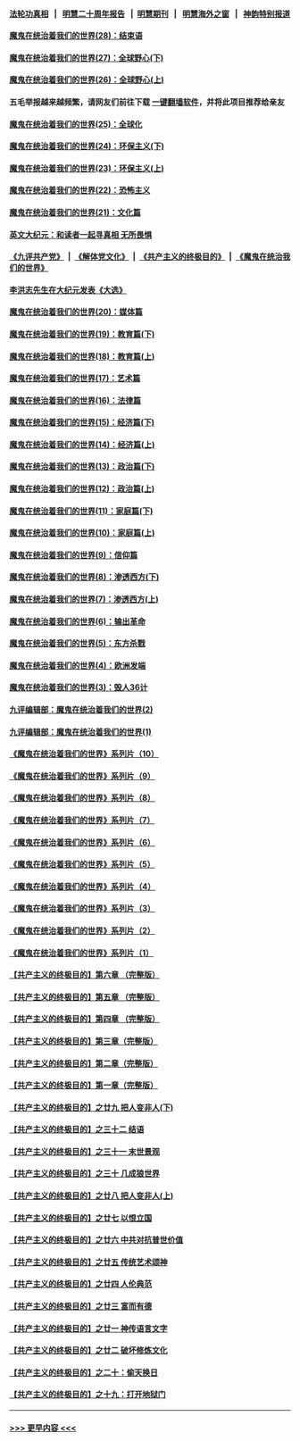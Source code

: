 #### [法轮功真相](https://github.com/gfw-breaker/truth/blob/master/README.md?t=0) &nbsp;&nbsp;|&nbsp;&nbsp; [明慧二十周年报告](https://github.com/gfw-breaker/mh-reports/blob/master/README.md?t=0) &nbsp;&nbsp;|&nbsp;&nbsp;[明慧期刊](https://github.com/gfw-breaker/mh-qikan) &nbsp;&nbsp;|&nbsp;&nbsp; [明慧海外之窗](https://github.com/gfw-breaker/mh-news/blob/master/README.md?t=0) &nbsp;&nbsp;|&nbsp;&nbsp; [神韵特别报道](https://github.com/gfw-breaker/mh-news/blob/master/shenyun.md?t=0)
#### [魔鬼在统治着我们的世界(28)：结束语](../pages/nsc422/n10936246.md?t=06091702) 
#### [魔鬼在统治着我们的世界(27)：全球野心(下)](../pages/nsc422/n10928319.md?t=06091702) 
#### [魔鬼在统治着我们的世界(26)：全球野心(上)](../pages/nsc422/n10900318.md?t=06091702) 
#### 五毛举报越来越频繁，请网友们前往下载 [一键翻墙软件](https://github.com/gfw-breaker/ssr-accounts)，并将此项目推荐给亲友
#### [魔鬼在统治着我们的世界(25)：全球化](../pages/nsc422/n10788205.md?t=06091702) 
#### [魔鬼在统治着我们的世界(24)：环保主义(下)](../pages/nsc422/n10695307.md?t=06091702) 
#### [魔鬼在统治着我们的世界(23)：环保主义(上)](../pages/nsc422/n10688613.md?t=06091702) 
#### [魔鬼在统治着我们的世界(22)：恐怖主义](../pages/nsc422/n10614727.md?t=06091702) 
#### [魔鬼在统治着我们的世界(21)：文化篇](../pages/nsc422/n10597706.md?t=06091702) 
#### [英文大纪元：和读者一起寻真相 无所畏惧](../pages/nsc422/n12542027.md?t=06091702) 
#### [《九评共产党》](https://github.com/begood0513/9ping.md/blob/master/README.md) &nbsp;|&nbsp; [《解体党文化》](../../../../jtdwh.md/blob/master/README.md)  &nbsp;|&nbsp; [《共产主义的终极目的》](../../../../gczydzjmd.md/blob/master/README.md) &nbsp;|&nbsp; [《魔鬼在统治我们的世界》](../../../../mgztzwmdsj.md/blob/master/README.md) 
#### [李洪志先生在大纪元发表《大选》](../pages/nsc422/n12534746.md?t=06091702) 
#### [魔鬼在统治着我们的世界(20)：媒体篇](../pages/nsc422/n10586579.md?t=06091702) 
#### [魔鬼在统治着我们的世界(19)：教育篇(下)](../pages/nsc422/n10564808.md?t=06091702) 
#### [魔鬼在统治着我们的世界(18)：教育篇(上)](../pages/nsc422/n10526970.md?t=06091702) 
#### [魔鬼在统治着我们的世界(17)：艺术篇](../pages/nsc422/n10499093.md?t=06091702) 
#### [魔鬼在统治着我们的世界(16)：法律篇](../pages/nsc422/n10485969.md?t=06091702) 
#### [魔鬼在统治着我们的世界(15)：经济篇(下)](../pages/nsc422/n10469975.md?t=06091702) 
#### [魔鬼在统治着我们的世界(14)：经济篇(上)](../pages/nsc422/n10457370.md?t=06091702) 
#### [魔鬼在统治着我们的世界(13)：政治篇(下)](../pages/nsc422/n10448270.md?t=06091702) 
#### [魔鬼在统治着我们的世界(12)：政治篇(上)](../pages/nsc422/n10444576.md?t=06091702) 
#### [魔鬼在统治着我们的世界(11)：家庭篇(下)](../pages/nsc422/n10440961.md?t=06091702) 
#### [魔鬼在统治着我们的世界(10)：家庭篇(上)](../pages/nsc422/n10435448.md?t=06091702) 
#### [魔鬼在统治着我们的世界(9)：信仰篇](../pages/nsc422/n10432159.md?t=06091702) 
#### [魔鬼在统治着我们的世界(8)：渗透西方(下)](../pages/nsc422/n10429603.md?t=06091702) 
#### [魔鬼在统治着我们的世界(7)：渗透西方(上)](../pages/nsc422/n10426013.md?t=06091702) 
#### [魔鬼在统治着我们的世界(6)：输出革命](../pages/nsc422/n10421536.md?t=06091702) 
#### [魔鬼在统治着我们的世界(5)：东方杀戮](../pages/nsc422/n10417707.md?t=06091702) 
#### [魔鬼在统治着我们的世界(4)：欧洲发端](../pages/nsc422/n10414890.md?t=06091702) 
#### [魔鬼在统治着我们的世界(3)：毁人36计](../pages/nsc422/n10411583.md?t=06091702) 
#### [九评编辑部：魔鬼在统治着我们的世界(2)](../pages/nsc422/n10410036.md?t=06091702) 
#### [九评编辑部：魔鬼在统治着我们的世界(1)](../pages/nsc422/n10406825.md?t=06091702) 
#### [《魔鬼在统治着我们的世界》系列片（10）](../pages/nsc422/n12292670.md?t=06091702) 
#### [《魔鬼在统治着我们的世界》系列片（9）](../pages/nsc422/n12290859.md?t=06091702) 
#### [《魔鬼在统治着我们的世界》系列片（8）](../pages/nsc422/n12287445.md?t=06091702) 
#### [《魔鬼在统治着我们的世界》系列片（7）](../pages/nsc422/n12283425.md?t=06091702) 
#### [《魔鬼在统治着我们的世界》系列片（6）](../pages/nsc422/n12282314.md?t=06091702) 
#### [《魔鬼在统治着我们的世界》系列片（5）](../pages/nsc422/n12281419.md?t=06091702) 
#### [《魔鬼在统治着我们的世界》系列片（4）](../pages/nsc422/n12274024.md?t=06091702) 
#### [《魔鬼在统治着我们的世界》系列片（3）](../pages/nsc422/n12271322.md?t=06091702) 
#### [《魔鬼在统治着我们的世界》系列片（2）](../pages/nsc422/n12269049.md?t=06091702) 
#### [《魔鬼在统治着我们的世界》系列片（1）](../pages/nsc422/n12267575.md?t=06091702) 
#### [【共产主义的终极目的】第六章 （完整版）](../pages/nsc422/n11428913.md?t=06091702) 
#### [【共产主义的终极目的】第五章 （完整版）](../pages/nsc422/n11428912.md?t=06091702) 
#### [【共产主义的终极目的】第四章 （完整版）](../pages/nsc422/n11428907.md?t=06091702) 
#### [【共产主义的终极目的】第三章（完整版）](../pages/nsc422/n11428848.md?t=06091702) 
#### [【共产主义的终极目的】第二章（完整版）](../pages/nsc422/n11428831.md?t=06091702) 
#### [【共产主义的终极目的】第一章（完整版）](../pages/nsc422/n11417651.md?t=06091702) 
#### [【共产主义的终极目的】之廿九 把人变非人(下)](../pages/nsc422/n11344140.md?t=06091702) 
#### [【共产主义的终极目的】之三十二 结语](../pages/nsc422/n11360535.md?t=06091702) 
#### [【共产主义的终极目的】之三十一 末世景观](../pages/nsc422/n11351129.md?t=06091702) 
#### [【共产主义的终极目的】之三十 几成狼世界](../pages/nsc422/n11348280.md?t=06091702) 
#### [【共产主义的终极目的】之廿八 把人变非人(上)](../pages/nsc422/n11340492.md?t=06091702) 
#### [【共产主义的终极目的】之廿七 以恨立国](../pages/nsc422/n11336944.md?t=06091702) 
#### [【共产主义的终极目的】之廿六 中共对抗普世价值](../pages/nsc422/n11324785.md?t=06091702) 
#### [【共产主义的终极目的】之廿五 传统艺术颂神](../pages/nsc422/n11296396.md?t=06091702) 
#### [【共产主义的终极目的】之廿四 人伦典范](../pages/nsc422/n11296397.md?t=06091702) 
#### [【共产主义的终极目的】之廿三 富而有德](../pages/nsc422/n11283598.md?t=06091702) 
#### [【共产主义的终极目的】之廿一 神传语言文字](../pages/nsc422/n11263265.md?t=06091702) 
#### [【共产主义的终极目的】之廿二 破坏修炼文化](../pages/nsc422/n11245728.md?t=06091702) 
#### [【共产主义的终极目的】之二十：偷天换日](../pages/nsc422/n11238846.md?t=06091702) 
#### [【共产主义的终极目的】之十九：打开地狱门](../pages/nsc422/n11206376.md?t=06091702) 

----
#### [ >>> 更早内容 <<< ](../indexes/nsc422-earlier.md)
